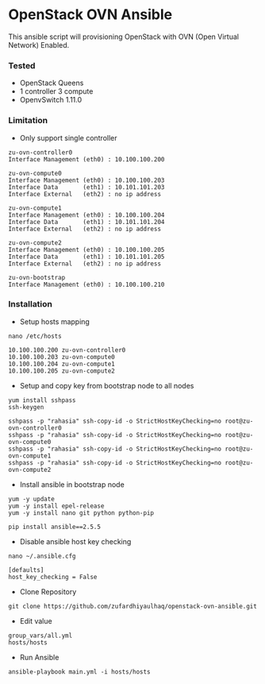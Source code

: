 # OpenStack OVN Ansible
This ansible script will provisioning OpenStack with OVN (Open Virtual Network) Enabled.

### Tested
- OpenStack Queens
- 1 controller 3 compute
- OpenvSwitch 1.11.0

### Limitation
- Only support single controller
```
zu-ovn-controller0
Interface Management (eth0) : 10.100.100.200

zu-ovn-compute0
Interface Management (eth0) : 10.100.100.203
Interface Data       (eth1) : 10.101.101.203
Interface External   (eth2) : no ip address

zu-ovn-compute1
Interface Management (eth0) : 10.100.100.204
Interface Data       (eth1) : 10.101.101.204
Interface External   (eth2) : no ip address

zu-ovn-compute2
Interface Management (eth0) : 10.100.100.205
Interface Data       (eth1) : 10.101.101.205
Interface External   (eth2) : no ip address

zu-ovn-bootstrap
Interface Management (eth0) : 10.100.100.210
```
### Installation
- Setup hosts mapping
```
nano /etc/hosts

10.100.100.200 zu-ovn-controller0
10.100.100.203 zu-ovn-compute0
10.100.100.204 zu-ovn-compute1
10.100.100.205 zu-ovn-compute2
```
- Setup and copy key from bootstrap node to all nodes
```
yum install sshpass
ssh-keygen

sshpass -p "rahasia" ssh-copy-id -o StrictHostKeyChecking=no root@zu-ovn-controller0
sshpass -p "rahasia" ssh-copy-id -o StrictHostKeyChecking=no root@zu-ovn-compute0
sshpass -p "rahasia" ssh-copy-id -o StrictHostKeyChecking=no root@zu-ovn-compute1
sshpass -p "rahasia" ssh-copy-id -o StrictHostKeyChecking=no root@zu-ovn-compute2
```
- Install ansible in bootstrap node
```
yum -y update
yum -y install epel-release
yum -y install nano git python python-pip

pip install ansible==2.5.5
```
-  Disable ansible host key checking
```
nano ~/.ansible.cfg

[defaults]
host_key_checking = False
```
- Clone Repository
```
git clone https://github.com/zufardhiyaulhaq/openstack-ovn-ansible.git
```
- Edit value
```
group_vars/all.yml
hosts/hosts
```
- Run Ansible
```
ansible-playbook main.yml -i hosts/hosts
```